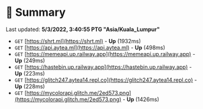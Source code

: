 # 📖 Summary
Last updated: **5/3/2022, 3:40:55 PTG "Asia/Kuala_Lumpur"**

- `GET` [https://shrt.ml](https://shrt.ml) - **Up** (1932ms)
- `GET` [https://api.aytea.ml](https://api.aytea.ml) - **Up** (498ms)
- `GET` [https://memeapi.up.railway.app](https://memeapi.up.railway.app) - **Up** (249ms)
- `GET` [https://hastebin.up.railway.app](https://hastebin.up.railway.app) - **Up** (223ms)
- `GET` [https://glitch247.aytea14.repl.co](https://glitch247.aytea14.repl.co) - **Up** (228ms)
- `GET` [https://mycolorapi.glitch.me/2ed573.png](https://mycolorapi.glitch.me/2ed573.png) - **Up** (1426ms)
